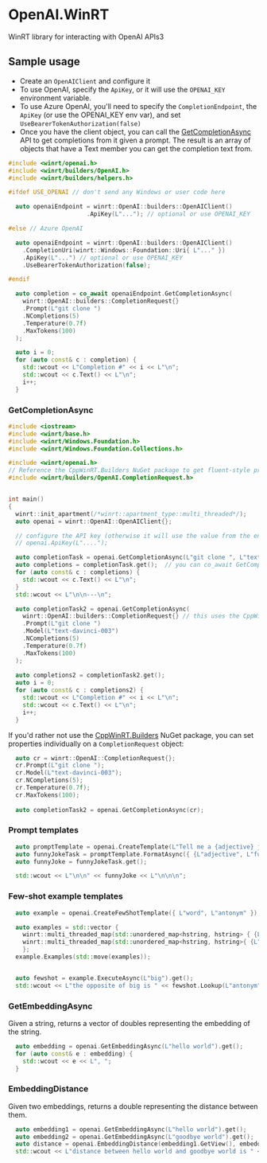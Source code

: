 # OpenAI.WinRT

WinRT library for interacting with OpenAI APIs3

## Sample usage

-	Create an `OpenAIClient` and configure it
  - To use OpenAI, specify the `ApiKey`, or it will use the `OPENAI_KEY` environment variable.
  - To use Azure OpenAI, you'll need to specify the `CompletionEndpoint`, the `ApiKey` (or use the OPENAI_KEY env var), and set `UseBearerTokenAuthorization(false)`
-	Once you have the client object, you can call the [GetCompletionAsync](#getcompletionasync) API to get completions from it given a prompt. The result is an array of objects that have a Text member you can get the completion text from.

```cpp
#include <winrt/openai.h>
#include <winrt/builders/OpenAI.h>
#include <winrt/builders/helpers.h>

#ifdef USE_OPENAI // don't send any Windows or user code here

  auto openaiEndpoint = winrt::OpenAI::builders::OpenAIClient()
                      .ApiKey(L"..."); // optional or use OPENAI_KEY

#else // Azure OpenAI

  auto openaiEndpoint = winrt::OpenAI::builders::OpenAIClient()
    .CompletionUri(winrt::Windows::Foundation::Uri{ L"..." })
    .ApiKey(L"...") // optional or use OPENAI_KEY
    .UseBearerTokenAuthorization(false);

#endif

  auto completion = co_await openaiEndpoint.GetCompletionAsync(
    winrt::OpenAI::builders::CompletionRequest{}
    .Prompt(L"git clone ")
    .NCompletions(5)
    .Temperature(0.7f)
    .MaxTokens(100)
  );

  auto i = 0;
  for (auto const& c : completion) {
    std::wcout << L"Completion #" << i << L"\n";
    std::wcout << c.Text() << L"\n";
    i++;
  }
```

### GetCompletionAsync
```cpp
#include <iostream>
#include <winrt/base.h>
#include <winrt/Windows.Foundation.h>
#include <winrt/Windows.Foundation.Collections.h>

#include <winrt/openai.h>
// Reference the CppWinRT.Builders NuGet package to get fluent-style property setters
#include <winrt/builders/OpenAI.CompletionRequest.h>


int main()
{
  winrt::init_apartment(/*winrt::apartment_type::multi_threaded*/);
  auto openai = winrt::OpenAI::OpenAIClient{};

  // configure the API key (otherwise it will use the value from the environment variable OPENAI_KEY)
  // openai.ApiKey(L"....");

  auto completionTask = openai.GetCompletionAsync(L"git clone ", L"text-davinci-003");
  auto completions = completionTask.get();  // you can co_await GetCompletionAsync instead if inside an async method
  for (auto const& c : completions) {
    std::wcout << c.Text() << L"\n";
  }
  std::wcout << L"\n\n---\n";
```

```cpp
  auto completionTask2 = openai.GetCompletionAsync(
    winrt::OpenAI::builders::CompletionRequest{} // this uses the CppWinRT.Builders package
    .Prompt(L"git clone ")
    .Model(L"text-davinci-003")
    .NCompletions(5)
    .Temperature(0.7f)
    .MaxTokens(100)
  );
  
  auto completions2 = completionTask2.get();
  auto i = 0;
  for (auto const& c : completions2) {
    std::wcout << L"Completion #" << i << L"\n";
    std::wcout << c.Text() << L"\n";
    i++;
  }
```

If you'd rather not use the [CppWinRT.Builders](https://www.nuget.org/packages/cppwinrt.builders) NuGet package, you can set properties individually on a `CompletionRequest` object:
```cpp
  auto cr = winrt::OpenAI::CompletionRequest{};
  cr.Prompt(L"git clone ");
  cr.Model(L"text-davinci-003");
  cr.NCompletions(5);
  cr.Temperature(0.7f);
  cr.MaxTokens(100);
  
  auto completionTask2 = openai.GetCompletionAsync(cr);
```

### Prompt templates

```cpp
  auto promptTemplate = openai.CreateTemplate(L"Tell me a {adjective} joke about {content}");
  auto funnyJokeTask = promptTemplate.FormatAsync({ {L"adjective", L"funny"}, {L"content", L"chickens"} });
  auto funnyJoke = funnyJokeTask.get();

  std::wcout << L"\n\n" << funnyJoke << L"\n\n\n";
```

### Few-shot example templates

```cpp
  auto example = openai.CreateFewShotTemplate({ L"word", L"antonym" });

  auto examples = std::vector {
    winrt::multi_threaded_map(std::unordered_map<hstring, hstring> { {L"word", L"happy"}, { L"antonym", L"sad" }}),
    winrt::multi_threaded_map(std::unordered_map<hstring, hstring>{ {L"word", L"tall"}, { L"antonym", L"short" }}),
    };
  example.Examples(std::move(examples));


  auto fewshot = example.ExecuteAsync(L"big").get();
  std::wcout << L"the opposite of big is " << fewshot.Lookup(L"antonym").begin() << L"\n";
```

### GetEmbeddingAsync

Given a string, returns a vector of doubles representing the embedding of the string.

```cpp
  auto embedding = openai.GetEmbeddingAsync(L"hello world").get();
  for (auto const& e : embedding) {
    std::wcout << e << L", ";
  }
```

### EmbeddingDistance

Given two embeddings, returns a double representing the distance between them.

```cpp
  auto embedding1 = openai.GetEmbeddingAsync(L"hello world").get();
  auto embedding2 = openai.GetEmbeddingAsync(L"goodbye world").get();
  auto distance = openai.EmbeddingDistance(embedding1.GetView(), embedding2.GetView());
  std::wcout << L"distance between hello world and goodbye world is " << distance << L"\n";
```
